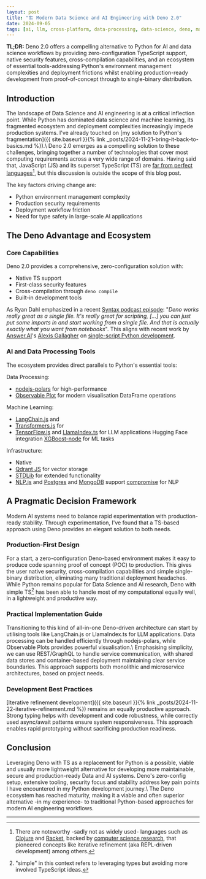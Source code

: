 ```yaml
---
layout: post
title: "🏗️ Modern Data Science and AI Engineering with Deno 2.0"
date: 2024-09-05
tags: [ai, llm, cross-platform, data-processing, data-science, deno, machine-learning, minimal, polars, production, deployment, toolchain, typescript, security, zero-config]
---
```


**TL;DR:** Deno 2.0 offers a compelling alternative to Python for AI and data science workflows by providing zero-configuration TypeScript support, native security features, cross-compilation capabilities, and an ecosystem of essential tools-addressing Python's environment management complexities and deployment frictions whilst enabling production-ready development from proof-of-concept through to single-binary distribution.
<!--more-->

## Introduction

The landscape of Data Science and AI engineering is at a critical inflection point. While Python has dominated data science and machine learning, its fragmented ecosystem and deployment complexities increasingly impede production systems. I've already touched on [my solution to Python's fragmentation]({{ site.baseurl }}{% link _posts/2024-11-21-bring-it-back-to-basics.md %}).\ Deno 2.0 emerges as a compelling solution to these challenges, bringing together a number of technologies that cover most computing requirements across a very wide range of domains. Having said that, JavaScript (JS) and its superset TypeScript (TS) are [far from perfect languages](https://www.youtube.com/watch?v=aXOChLn5ZdQ)[^1], but this discussion is outside the scope of this blog post.

The key factors driving change are:

- Python environment management complexity
- Production security requirements
- Deployment workflow friction
- Need for type safety in large-scale AI applications

## The Deno Advantage and Ecosystem

### Core Capabilities

Deno 2.0 provides a comprehensive, zero-configuration solution with:

- Native TS support
- First-class security features
- Cross-compilation through `deno compile`
- Built-in development tools

As Ryan Dahl emphasized in a recent [Syntax podcast episode](https://www.youtube.com/watch?v=tZBCq8Ijkgw): "_Deno works really great as a single file. It's really great for scripting, [...] you can just put some imports in and start working from a single file. And that is actually exactly what you want from notebooks_". This aligns with recent work by [Answer.AI](https://www.answer.ai/)'s [Alexis Gallagher](https://www.alexisgallagher.com/) on [single-script Python development](https://youtube.com/watch?v=t6-Uup-Alfs).

### AI and Data Processing Tools

The ecosystem provides direct parallels to Python's essential tools:

Data Processing:

- [nodejs-polars](https://pola-rs.github.io/nodejs-polars/) for high-performance
- [Observable Plot](https://observablehq.com/plot/) for modern visualisation
  DataFrame operations

Machine Learning:

- [LangChain.js](https://js.langchain.com/) and
- [Transformers.js](https://huggingface.co/docs/transformers.js/index) for
- [TensorFlow.js](https://www.tensorflow.org/js) and
  [LlamaIndex.ts](https://ts.llamaindex.ai/) for LLM applications   Hugging Face integration   [XGBoost-node](https://github.com/nuanio/xgboost-node) for ML tasks

Infrastructure:

- Native
- [Qdrant JS](https://github.com/qdrant/qdrant-js) for vector storage
- [STDLib](https://stdlib.io/docs/api/latest) for extended functionality
- [NLP.js](https://github.com/axa-group/nlp.js/) and
  [Postgres](https://docs.deno.com/runtime/manual/basics/connecting_to_databases/#postgres)   and   [MongoDB](https://docs.deno.com/runtime/manual/basics/connecting_to_databases/#mongodb)   support   [compromise](https://github.com/spencermountain/compromise) for NLP

## A Pragmatic Decision Framework

Modern AI systems need to balance rapid experimentation with production-ready stability. Through experimentation, I've found that a TS-based approach using Deno provides an elegant solution to both needs.

### Production-First Design

For a start, a zero-configuration Deno-based environment makes it easy to produce code spanning proof of concept (POC) to production. This gives the user native security, cross-compilation capabilities and simple single-binary distribution, eliminating many traditional deployment headaches. While Python remains popular for Data Science and AI research, Deno with simple TS[^2] has been able to handle most of my computational equally well, in a lightweight and productive way.

### Practical Implementation Guide

Transitioning to this kind of all-in-one Deno-driven architecture can start by utilising tools like LangChain.js or LlamaIndex.ts for LLM applications. Data processing can be handled efficiently through nodejs-polars, while Observable Plots provides powerful visualisation.\ Emphasising simplicity, we can use REST/GraphQL to handle service communication, with shared data stores and container-based deployment maintaining clear service boundaries. This approach supports both monolithic and microservice architectures, based on project needs.

### Development Best Practices

[Iterative refinement development]({{ site.baseurl }}{% link _posts/2024-11-22-iterative-refinement.md %}) remains an equally productive approach. Strong typing helps with development and code robustness, while correctly used async/await patterns ensure system responsiveness. This approach enables rapid prototyping without sacrificing production readiness.

## Conclusion

Leveraging Deno with TS as a replacement for Python is a possible, viable and usually more lightweight alternative for developing more maintainable, secure and production-ready Data and AI systems. Deno's zero-config setup, extensive tooling, security focus and stability address key pain points I have encountered in my Python development journey.\ The Deno ecosystem has reached maturity, making it a viable and often superior alternative -in my experience- to traditional Python-based approaches for modern AI engineering workflows.

---

[^1]: There are noteworthy -sadly not as widely used- languages such as
    [Clojure](https://clojure.org/) and [Racket](https://racket-lang.org/),
    backed by
    [computer science research](https://en.wikipedia.org/wiki/Lisp_(programming_language)),
    that pioneered concepts like iterative refinement (aka REPL-driven
    development) among others.

[^2]: "simple" in this context refers to leveraging types but avoiding more
    involved TypeScript ideas.
